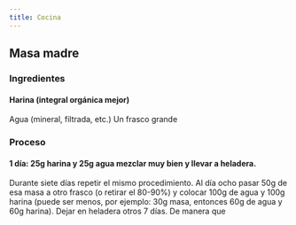 ```yaml
---
title: Cocina
---
```


## Masa madre
### Ingredientes
#### Harina (integral orgánica mejor)
Agua (mineral, filtrada, etc.)
Un frasco grande
### Proceso
#### 1 día: 25g harina y 25g agua mezclar muy bien y llevar a heladera.
Durante siete días repetir el mismo procedimiento.
Al día ocho pasar 50g de esa masa a otro frasco (o retirar el 80-90%) y colocar 100g de agua y 100g harina (puede ser menos, por ejemplo: 30g masa, entonces 60g de agua y 60g harina). Dejar en heladera otros 7 días. De manera que
